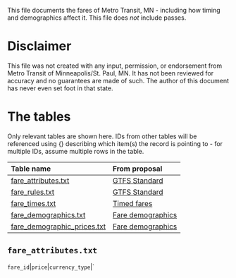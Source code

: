 This file documents the fares of Metro Transit, MN - including how timing and demographics affect it. This file does *not* include passes.

# Disclaimer
This file was not created with any input, permission, or endorsement from Metro Transit of Minneapolis/St. Paul, MN. It has not been reviewed for accuracy and no guarantees are made of such. The author of this document has never even set foot in that state.

# The tables
Only relevant tables are shown here. IDs from other tables will be referenced using {} describing which item(s) the record is pointing to - for multiple IDs, assume multiple rows in the table.

Table name|From proposal
:-|:-
[fare_attributes.txt](#fare_attributestxt)|[GTFS Standard](https://developers.google.com/transit/gtfs/reference/#fare_attributestxt)
[fare_rules.txt](#fare_rulestxt)|[GTFS Standard](https://developers.google.com/transit/gtfs/reference/#fare_rulestxt)
[fare_times.txt](#fare_timestxt)|[Timed fares](../fares/timed.md/#fare_timestxt)
[fare_demographics.txt](#fare_demographicstxt)|[Fare demographics](../fares/demographics.md#fare_demographicstxt)
[fare_demographic_prices.txt](#fare_demographic_pricestxt)|[Fare demographics](../fares/demographics.md#fare_demographic_pricestxt)

## `fare_attributes.txt`
`fare_id`|`price`|`currency_type`|`